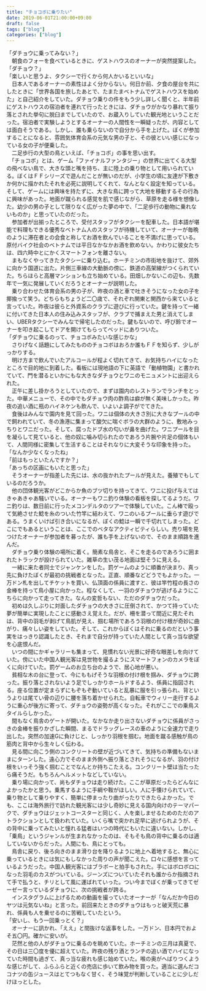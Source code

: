```yaml
---
title: "チョコボに乗りたい"
date: 2019-06-01T21:00:00+09:00
draft: false
tags: ["blog"]
categories: ["blog"]
---
```

「ダチョウに乗ってみない？」  
　朝食のフォーを食べているときに、ゲストハウスのオーナーが突然提案した。  
「ダチョウ？」  
「楽しいと思うよ、タクシーで行くから何人かいるといいな」  
　日本人であるオーナーの素性はよく分からない。何日か前、夕食の屋台を共にしたときに「世界各国を旅したあとで、たまたまベトナムでゲストハウスを始めた」と自己紹介をしていた。ダチョウ乗りの件をもう少し詳しく聞くと、半年前にゲストハウスの宿泊者を連れて行ったときには、ダチョウがかなり暴れて振り落とされた挙句に脱臼までしていたので、お蔵入りしていた観光地ということだった。宿泊者で実験しようとするオーナーの人間性を一瞬疑ったが、内容としては面白そうである。しかし、誰も乗らないので自分から手を上げた。ぼくが参加することになると、雰囲気体育会系の元気な男の子と、その彼といい感じになっている女の子が便乗した。  
　二足歩行の大型の鳥といえば、「チョコボ」の事を思い出す。  
　「チョコボ」とは、ゲーム「ファイナルファンタジー」の世界に出てくる大型の飛べない鳥で、大きな頭と嘴を持ち、主に陸上の乗り物として用いられている。ぼくはＦＦシリーズで遊んだことが無いのだが、小学生の頃に友達が下敷きか何かに描かれたそれを必死に説明してくれて、なんとなく設定を知っている。そして、ゲームには興味を持たずに、大きな鳥に跨って大地を移動するその行為に興味があった。地面が蹴られる感覚を肌で感じながら、草原を走る様を想像した。幼少の男の子として限りなく広がった夢の中で、「二足歩行の動物に乗れないものか」と思っていたのだった。  
　参加者が出揃ったところで、受付スタッフがタクシーを配車した。日本語が堪能で料理もできる優秀なベトナム人のスタッフが待機していて、オーナーが毎晩のように滞在者との会食と称してお酒を飲んでいることを不満げに思っている。原付バイク社会のベトナムでは平日なかなかお酒を飲めない。かわりに彼女たちは、四六時中とにかくスマートフォンを離さない。  
　まもなくやってきたタクシーに乗り込む。ホーチミンの市街地を抜けて、郊外に向かう国道に出た。片側三車線の大動脈の傍に、鉄道の高架線がつくられていた。ちらほらと高層マンションも立ち始めている。田畑しかないこの辺も、先数年で一気に発展していくだろうとオーナーが説明した。  
　乗り合わせた体育会系の男の子が、昨夜の酒と車で吐きそうになった女の子を揶揄って笑う。どちらもちょうど二〇歳で、それぞれ関東と関西から来ていると言っていた。昨夜は彼らと外資系のクラブに遊びに行っていた。鍵を持って一緒に付いてきた日本人の住み込みスタッフが、クラブで捕まえた男と消えてしまい、UBERタクシーでみんなで帰宅したのだった。鍵もないので、呼び鈴でオーナーを叩き起こしてドアを開けてもらってベッドにありついた。  
「ダチョウに乗るのって、チョコボみたいな感じかな」  
　さりげなく話題にしてみたもののチョコボはおろか誰もＦＦを知らず、少しがっかりする。  
　明け方まで飲んでいたアルコールが程よく切れてきて、お気持ちハイになったところで目的地に到着した。看板には現地語の下に英語で「動植物園」と書かれていて、門を潜るといかにもな大きなダチョウとワニのモニュメントに出迎えられた。  
　正午に差し掛かろうとしていたので、まずは園内のレストランでランチをとった。中華メニューで、その中でもダチョウ肉の酢鳥は癖が無く美味しかった。昨夜の追い酒に瓶のハイネケンも飲んで、いよいよ調子がでてきた。  
　食後はみんなで園内を見て回った。ワニは個体の大きさ別に大きなプールの中で飼われていて、冬の漁港に集まって酸欠に喘ぐボラの大群のように、敷地みっちりとワニだった。そして、腐ったドブ水の匂いが鼻を曲げた。ワニプールを目を凝らして見ていると、他の奴に噛み切られたのであろう片腕や片足の個体もいて、人間同様に密集して生活することはそれなりに大変そうな印象を持った。　　
「なんか少なくなったね」  
「前はもっといたんですか？」  
「あっちの区画にもいたと思った」  
　そうオーナーが指差した先には、水の抜かれたプールが見えた。養殖でもしているのだろうか。  
　他の団体観光客がどこからか魚のブツ切りを持ってきて、ワニに投げ与えてはきゃあきゃあ騒いでいる。オーナーもワニ釣り体験の看板を探してるようだ。ワニ釣りは、数日前に行ったメコンデルタのツアーで体験していた。こん棒で殴って気絶させた鯰を糸のついた竹竿に結わえて、ワニのいるプールに垂らす遊びである。うまくいけば引き合いになるが、ぼくの鯰は一瞬で千切れてしまった。どこにでもあるということは、ここでのベタなアクティビティらしい。売り場を見つけたオーナーが参加者を募ったが、誰も手を上げないので、そのまま順路を進んだ。  
　ダチョウ乗り体験の場所に着く。簡素な鳥舎と、そこを走るのであろうに囲まれたトラックが設けられていた。雑草の生い茂る地面は堅そうに見える。  
　一緒に来た者同士でジャンケンをした。罰ゲームのように順番が決まり、真っ先に負けたぼくが最初の挑戦者となった。正直、順番などどうでもよかった。一万ドン札を出してチケットを買い、仏頂面の係員に渡すと、彼は竿竹程の長さの金棒を持って鳥小屋に向かった。程なくして、一羽のダチョウが逃げるようにこちらに向かって走ってきた。なんの変哲もない、ただのダチョウだった。  
　初めは久しぶりに対面したダチョウの大きさに圧倒されて、かつて持っていた夢が簡単に実現したことに感動さえ覚えた。だが、柵を潜って間近に見たそれは、背中の羽毛が剥げて鳥肌が見え、掴む場所であろう羽根の付け根が奇妙に曲がり、痛々しい姿をしていた。そして、これからぼくはそれに乗るのだという事実をはっきり認識したとき、それまで自分が持っていた人間として真っ当な欲望を心底恨んだ。  
　いつの間にかギャラリーも集まって、見慣れない光景に好奇な眼差しを向けていた。傍にいた中国人観光客は見世物を撮るようにスマートフォンのカメラをぼくに向けていた。罰ゲームのお立ち台のようで、居心地が悪い。  
　貧相な木の台に登って、今にももげそうな羽根の付け根を掴み、ダチョウに跨った。振り落とされないよう足でしっかりホールドするよう、係員に指図される。座る位置が定まらずにもぞもぞ動いていると乱暴に服を引っ張られ、背というよりは尾てい骨の辺りに腰を落ち着かせられた。自転車でウィリー走行するように重心が後方に寄って、ダチョウの姿勢が高くなった。それがここでの乗鳥スタイルらしかった。  
　間もなく鳥舎のゲートが開いた。なかなか走り出さないダチョウに係員がさっきの金棒を振りかざした瞬間、まるでドラッグレースの車のように全速力で走り出した。突然の加速Gに負けじと、しっかり羽根を掴む。地面を蹴る感触が鳥の筋肉と背中から生々しく伝わる。  
　見る間に向こう側のコンクリートの壁が近づいてきて、気持ちの準備もないままにターンした。遠心力でそのまま外側へ振り落とされそうになるが、羽の付け根をいっそう強く掴むことでなんとか持ちこたえる。コンクリート壁は当たったら痛そうだ。もちろんヘルメットなどしていない。  
　乗り場に向かって、尚もダチョウは走り続けた。ここが草原だったらどんなによかったかと思う。乗馬するように手綱や鞍がほしい。人に手懐けられていて、乗り物として乗りやすく、簡単に停まったり曲がったりできたらよかった。でも、ここは海外旅行で訪れた観光客には少し奇妙に見える国内向けのテーマパークで、ダチョウはジェットコースターと同じく、人を楽しませるためのただのアトラクションとして扱われていた。いくら嘴で突かれ足早に逃げられようが、その背中に乗ってみたいと憧れる猛者はいつの時代にもいたに違いない。しかし、「乗鳥」というジャンルが生まれなかったのは、そもそも鳥の背中に乗るのは適していないからだった。人間にも、鳥にとっても。  
　鳥舎に戻り、後ろ向きのまま滑り台を降りるように地上へ着地すると、無心に乗っているときには気にもしなかった周りの声が聞こえた。口々に感想を言っているようだった。中国人観光客にはブラボーと拍手もされた。手にはボロボロになった羽毛のカスがついている。ジーンズについていたそれも誰からか指摘されて手で払うと、チリとして風に運ばれていった。つい今までぼくが乗ってきてゼーゼー言っているダチョウに、次の挑戦者が跨る。  
　インスタグラムに上げるための動画を撮っていたオーナーが「なんだか今日のヤツは元気ないね」と言った。前回来たときのダチョウはもっと破天荒に暴れ、係員も人を乗せるのに苦戦していたという。  
「安いし、もう一回乗っとく？」  
　オーナーに訊かれ、「ええ」と間抜けな返事をした。一万ドン、日本円でおよそ五〇円。確かに安いが。  
　茫然と他の人がダチョウに乗るのを眺めていた。ホーチミンの三月は真夏で、その日は三〇度を優に超えていた。昨夜の残り酒とランチの追い酒でハイになっていた時間も過ぎて、真っ当な疲れも感じ始めていた。喉の奥がへばりつくような感じがして、ふらふらと近くの売店に歩いて飲み物を買った。適当に選んだココナツの缶ジュースはとてつもなく甘く、そう味覚が判断していることに少しだけほっとした。  